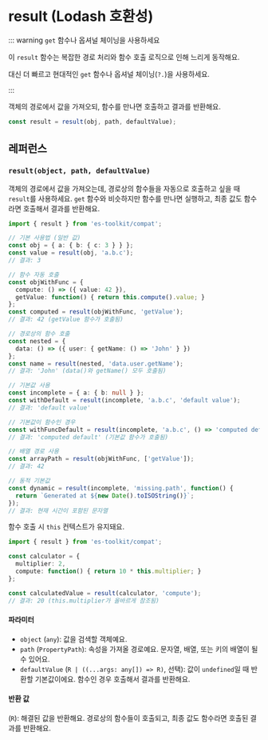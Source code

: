 # result (Lodash 호환성)

::: warning `get` 함수나 옵셔널 체이닝을 사용하세요

이 `result` 함수는 복잡한 경로 처리와 함수 호출 로직으로 인해 느리게 동작해요.

대신 더 빠르고 현대적인 `get` 함수나 옵셔널 체이닝(`?.`)을 사용하세요.

:::

객체의 경로에서 값을 가져오되, 함수를 만나면 호출하고 결과를 반환해요.

```typescript
const result = result(obj, path, defaultValue);
```

## 레퍼런스

### `result(object, path, defaultValue)`

객체의 경로에서 값을 가져오는데, 경로상의 함수들을 자동으로 호출하고 싶을 때 `result`를 사용하세요. `get` 함수와 비슷하지만 함수를 만나면 실행하고, 최종 값도 함수라면 호출해서 결과를 반환해요.

```typescript
import { result } from 'es-toolkit/compat';

// 기본 사용법 (일반 값)
const obj = { a: { b: { c: 3 } } };
const value = result(obj, 'a.b.c');
// 결과: 3

// 함수 자동 호출
const objWithFunc = {
  compute: () => ({ value: 42 }),
  getValue: function() { return this.compute().value; }
};
const computed = result(objWithFunc, 'getValue');
// 결과: 42 (getValue 함수가 호출됨)

// 경로상의 함수 호출
const nested = {
  data: () => ({ user: { getName: () => 'John' } })
};
const name = result(nested, 'data.user.getName');
// 결과: 'John' (data()와 getName() 모두 호출됨)

// 기본값 사용
const incomplete = { a: { b: null } };
const withDefault = result(incomplete, 'a.b.c', 'default value');
// 결과: 'default value'

// 기본값이 함수인 경우
const withFuncDefault = result(incomplete, 'a.b.c', () => 'computed default');
// 결과: 'computed default' (기본값 함수가 호출됨)

// 배열 경로 사용
const arrayPath = result(objWithFunc, ['getValue']);
// 결과: 42

// 동적 기본값
const dynamic = result(incomplete, 'missing.path', function() {
  return `Generated at ${new Date().toISOString()}`;
});
// 결과: 현재 시간이 포함된 문자열
```

함수 호출 시 `this` 컨텍스트가 유지돼요.

```typescript
import { result } from 'es-toolkit/compat';

const calculator = {
  multiplier: 2,
  compute: function() { return 10 * this.multiplier; }
};

const calculatedValue = result(calculator, 'compute');
// 결과: 20 (this.multiplier가 올바르게 참조됨)
```

#### 파라미터

- `object` (`any`): 값을 검색할 객체예요.
- `path` (`PropertyPath`): 속성을 가져올 경로예요. 문자열, 배열, 또는 키의 배열이 될 수 있어요.
- `defaultValue` (`R | ((...args: any[]) => R)`, 선택): 값이 `undefined`일 때 반환할 기본값이에요. 함수인 경우 호출해서 결과를 반환해요.

#### 반환 값

(`R`): 해결된 값을 반환해요. 경로상의 함수들이 호출되고, 최종 값도 함수라면 호출된 결과를 반환해요.
